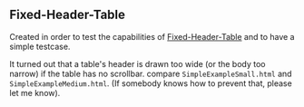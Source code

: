 ## Fixed-Header-Table

Created in order to test the capabilities of [Fixed-Header-Table](https://github.com/golovko/Fixed-Header-Table) 
and to have a simple testcase.

It turned out that a table's header is drawn too wide (or the body too narrow) 
if the table has no scrollbar.  compare `SimpleExampleSmall.html` and 
`SimpleExampleMedium.html`. (If somebody knows how to prevent that, please 
let me know).
